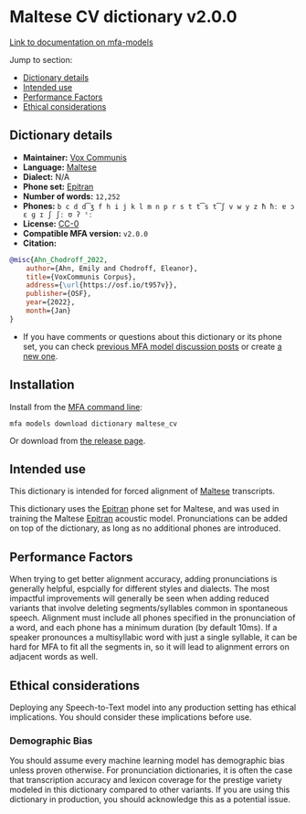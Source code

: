 
# Maltese CV dictionary v2.0.0

[Link to documentation on mfa-models](https://mfa-models.readthedocs.io/en/main/dictionary/maltese_cv.html)

Jump to section:

- [Dictionary details](#dictionary-details)
- [Intended use](#intended-use)
- [Performance Factors](#performance-factors)
- [Ethical considerations](#ethical-considerations)

## Dictionary details

- **Maintainer:** [Vox Communis](https://osf.io/t957v/)
- **Language:** [Maltese](https://en.wikipedia.org/wiki/Maltese_language)
- **Dialect:** N/A
- **Phone set:** [Epitran](https://github.com/dmort27/epitran)
- **Number of words:** `12,252`
- **Phones:** `b c d d͡ʒ f h i j k l m n p r s t t͡s t͡ʃ v w y z ħ ħː ɐ ɔ ɛ ɡ ɪ ʃ ʃː ʊ ʔ ˤː`
- **License:** [CC-0](https://creativecommons.org/publicdomain/zero/1.0/)
- **Compatible MFA version:** `v2.0.0`
- **Citation:**

```bibtex
@misc{Ahn_Chodroff_2022,
	author={Ahn, Emily and Chodroff, Eleanor},
	title={VoxCommunis Corpus},
	address={\url{https://osf.io/t957v}},
	publisher={OSF},
	year={2022},
	month={Jan}
}
```

- If you have comments or questions about this dictionary or its phone set, you can check [previous MFA model discussion posts](https://github.com/MontrealCorpusTools/mfa-models/discussions?discussions_q=Maltese+CV+dictionary+v2.0.0) or create [a new one](https://github.com/MontrealCorpusTools/mfa-models/discussions/new).

## Installation

Install from the [MFA command line](https://montreal-forced-aligner.readthedocs.io/en/latest/user_guide/models/index.html):

```
mfa models download dictionary maltese_cv
```

Or download from [the release page](https://github.com/MontrealCorpusTools/mfa-models/releases/tag/dictionary-maltese_cv-v2.0.0).

## Intended use

This dictionary is intended for forced alignment of [Maltese](https://en.wikipedia.org/wiki/Maltese_language) transcripts.

This dictionary uses the [Epitran](https://github.com/dmort27/epitran) phone set for Maltese, and was used in training the Maltese [Epitran](https://github.com/dmort27/epitran) acoustic model. Pronunciations can be added on top of the dictionary, as long as no additional phones are introduced.

## Performance Factors

When trying to get better alignment accuracy, adding pronunciations is generally helpful, espcially for different styles and dialects. The most impactful improvements will generally be seen when adding reduced variants that involve deleting segments/syllables common in spontaneous speech.  Alignment must include all phones specified in the pronunciation of a word, and each phone has a minimum duration (by default 10ms). If a speaker pronounces a multisyllabic word with just a single syllable, it can be hard for MFA to fit all the segments in, so it will lead to alignment errors on adjacent words as well.

## Ethical considerations

Deploying any Speech-to-Text model into any production setting has ethical implications. You should consider these implications before use.

### Demographic Bias

You should assume every machine learning model has demographic bias unless proven otherwise. For pronunciation dictionaries, it is often the case that transcription accuracy and lexicon coverage for the prestige variety modeled in this dictionary compared to other variants. If you are using this dictionary in production, you should acknowledge this as a potential issue.
